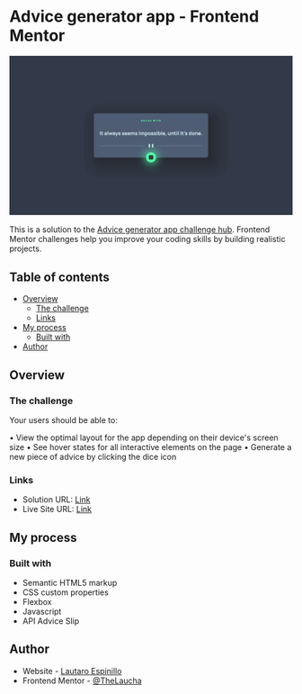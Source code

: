 # Advice generator app - Frontend Mentor

![Design preview for the Profile card component challenge hub](./images/image-preview.png)

This is a solution to the [Advice generator app challenge hub](https://www.frontendmentor.io/challenges/advice-generator-app-QdUG-13db/hub/advice-generator-app-IgdbZmlWw). Frontend Mentor challenges help you improve your coding skills by building realistic projects.

## Table of contents

- [Overview](#overview)
  - [The challenge](#the-challenge)
  - [Links](#links)
- [My process](#my-process)
  - [Built with](#built-with)
- [Author](#author)

## Overview

### The challenge

Your users should be able to:

• View the optimal layout for the app depending on their device's screen size
• See hover states for all interactive elements on the page
• Generate a new piece of advice by clicking the dice icon

### Links

- Solution URL: [Link](https://www.frontendmentor.io/challenges/advice-generator-app-QdUG-13db/hub/advice-generator-T5lUYIOrE)
- Live Site URL: [Link](https://thelaucha.github.io/advice-generator-FM/)

## My process

### Built with

- Semantic HTML5 markup
- CSS custom properties
- Flexbox
- Javascript
- API Advice Slip

## Author

- Website - [Lautaro Espinillo](https://thelaucha.github.io/portfolio_web/)
- Frontend Mentor - [@TheLaucha](https://www.frontendmentor.io/profile/TheLaucha)
